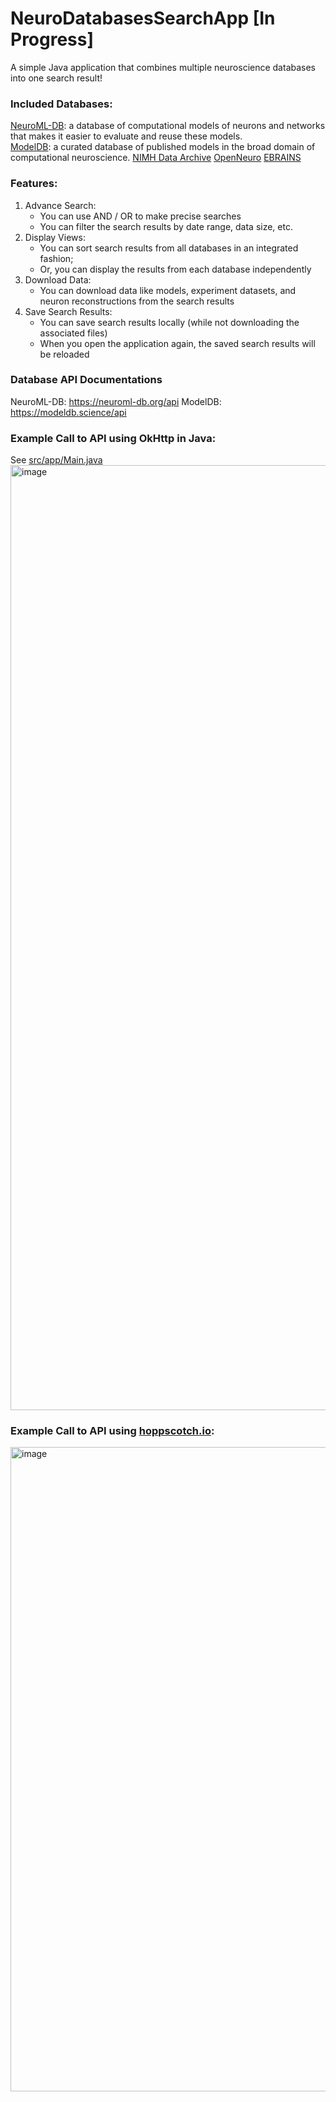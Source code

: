 # NeuroDatabasesSearchApp [In Progress]
A simple Java application that combines multiple neuroscience databases into one search result!

### Included Databases:
[NeuroML-DB](https://neuroml-db.org/): a database of computational models of neurons and networks that makes it easier to evaluate and reuse these models.  
[ModelDB](https://modeldb.science/): a curated database of published models in the broad domain of computational neuroscience.
[NIMH Data Archive](https://nda.nih.gov/nda/apis.html)
[OpenNeuro](https://openneuro.org/)
[EBRAINS](https://www.ebrains.eu/)

### Features:
1. Advance Search:
    - You can use AND / OR to make precise searches
    - You can filter the search results by date range, data size, etc.
2. Display Views:
    - You can sort search results from all databases in an integrated fashion;
    - Or, you can display the results from each database independently
3. Download Data:
    - You can download data like models, experiment datasets, and neuron reconstructions from the search results
4. Save Search Results:
    - You can save search results locally (while not downloading the associated files)
    - When you open the application again, the saved search results will be reloaded
  
### Database API Documentations 
NeuroML-DB: https://neuroml-db.org/api
ModelDB: https://modeldb.science/api

### Example Call to API using OkHttp in Java:
See [src/app/Main.java](https://github.com/MarksonChen/NeuroDatabasesSearchApp/blob/master/src/app/Main.java)
<img width="1512" alt="image" src="https://github.com/MarksonChen/NeuroDatabasesSearchApp/assets/46666959/49a03ec2-0b29-4c1c-8719-bfd93ee26215">

### Example Call to API using [hoppscotch.io](https://hoppscotch.io/):
<img width="1031" alt="image" src="https://github.com/MarksonChen/NeuroDatabasesSearchApp/assets/46666959/83f72b5a-f9fd-4488-9ee4-04229e3a5430">
